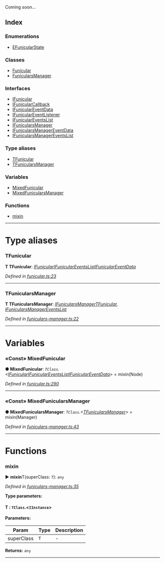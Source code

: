 
Coming soon...


## Index

### Enumerations

* [EFunicularState](enums/efunicularstate.md)


### Classes

* [Funicular](classes/funicular.md)
* [FunicularsManager](classes/funicularsmanager.md)


### Interfaces

* [IFunicular](interfaces/ifunicular.md)
* [IFunicularCallback](interfaces/ifunicularcallback.md)
* [IFunicularEventData](interfaces/ifuniculareventdata.md)
* [IFunicularEventListener](interfaces/ifuniculareventlistener.md)
* [IFunicularEventsList](interfaces/ifuniculareventslist.md)
* [IFunicularsManager](interfaces/ifunicularsmanager.md)
* [IFunicularsManagerEventData](interfaces/ifunicularsmanagereventdata.md)
* [IFunicularsManagerEventsList](interfaces/ifunicularsmanagereventslist.md)


### Type aliases

* [TFunicular](#tfunicular)
* [TFunicularsManager](#tfunicularsmanager)


### Variables

* [MixedFunicular](#mixedfunicular)
* [MixedFunicularsManager](#mixedfunicularsmanager)


### Functions

* [mixin](#mixin)



---
# Type aliases
<a id="tfunicular"></a>

###  TFunicular

**Τ TFunicular**:  *[IFunicular](interfaces/ifunicular.md)[IFunicularEventsList](interfaces/ifuniculareventslist.md)[IFunicularEventData](interfaces/ifuniculareventdata.md)* 

*Defined in [funicular.ts:23](https://github.com/AncientSouls/Funicular/blob/ef49920/src/lib/funicular.ts#L23)*





___

<a id="tfunicularsmanager"></a>

###  TFunicularsManager

**Τ TFunicularsManager**:  *[IFunicularsManager](interfaces/ifunicularsmanager.md)[TFunicular](#tfunicular), [IFunicularsManagerEventsList](interfaces/ifunicularsmanagereventslist.md)* 

*Defined in [funiculars-manager.ts:22](https://github.com/AncientSouls/Funicular/blob/ef49920/src/lib/funiculars-manager.ts#L22)*





___


# Variables
<a id="mixedfunicular"></a>

### «Const» MixedFunicular

**●  MixedFunicular**:  *`TClass`.<[IFunicular](interfaces/ifunicular.md)[IFunicularEventsList](interfaces/ifuniculareventslist.md)[IFunicularEventData](interfaces/ifuniculareventdata.md)>*  =  mixin(Node)

*Defined in [funicular.ts:290](https://github.com/AncientSouls/Funicular/blob/ef49920/src/lib/funicular.ts#L290)*





___

<a id="mixedfunicularsmanager"></a>

### «Const» MixedFunicularsManager

**●  MixedFunicularsManager**:  *`TClass`.<[TFunicularsManager](#tfunicularsmanager)>*  =  mixin(Manager)

*Defined in [funiculars-manager.ts:43](https://github.com/AncientSouls/Funicular/blob/ef49920/src/lib/funiculars-manager.ts#L43)*





___


# Functions
<a id="mixin"></a>

###  mixin

► **mixin**T(superClass: *`T`*): `any`



*Defined in [funiculars-manager.ts:35](https://github.com/AncientSouls/Funicular/blob/ef49920/src/lib/funiculars-manager.ts#L35)*



**Type parameters:**

#### T :  `TClass`.<`IInstance`>
**Parameters:**

| Param | Type | Description |
| ------ | ------ | ------ |
| superClass | `T`   |  - |





**Returns:** `any`





___


